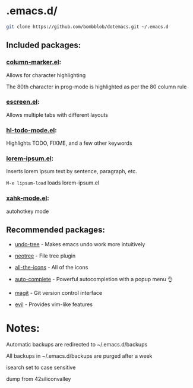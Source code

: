 # .emacs.d/

```bash
git clone https://github.com/bombblob/dotemacs.git ~/.emacs.d
```

## Included packages:

### [column-marker.el](https://www.emacswiki.org/emacs/ColumnMarker):

Allows for character highlighting

The 80th character in prog-mode is highlighted as per the 80 column rule

### [escreen.el](https://www.emacswiki.org/emacs/EmacsScreen):

Allows multiple tabs with different layouts

### [hl-todo-mode.el](https://github.com/tarsius/hl-todo):

Highlights TODO, FIXME, and a few other keywords

### [lorem-ipsum.el](https://www.emacswiki.org/emacs/LoremIpsum):

Inserts lorem ipsum text by sentence, paragraph, etc.

`M-x lipsum-load` loads lorem-ipsum.el

### [xahk-mode.el](http://xahlee.info/mswin/emacs_autohotkey_mode.html):

autohotkey mode

## Recommended packages:

* [undo-tree](https://www.emacswiki.org/emacs/UndoTree) - Makes emacs undo work more intuitively

* [neotree](https://github.com/jaypei/emacs-neotree) - File tree plugin

* [all-the-icons](https://github.com/domtronn/all-the-icons.el) - All of the icons

* [auto-complete](https://www.emacswiki.org/emacs/AutoComplete) - Powerful autocompletion with a popup menu :ok_hand:

* [magit](https://magit.vc/) - Git version control interface

* [evil](https://www.emacswiki.org/emacs/Evil) - Provides vim-like features

# Notes:

Automatic backups are redirected to ~/.emacs.d/backups

All backups in ~/.emacs.d/backups are purged after a week

isearch set to case sensitive

dump from 42siliconvalley
